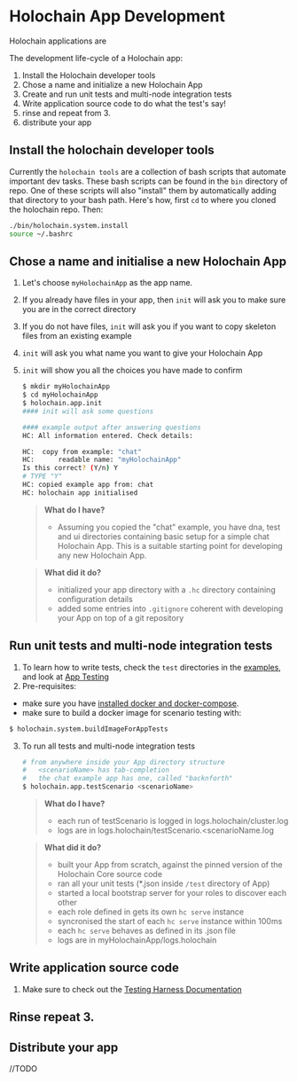 # Holochain App Development

Holochain applications are

The development life-cycle of a Holochain app:
1. Install the Holochain developer tools
2. Chose a name and initialize a new Holochain App
3. Create and run unit tests and multi-node integration tests
4. Write application source code to do what the test's say!
5. rinse and repeat from 3.
6. distribute your app

## Install the holochain developer tools
Currently the `holochain tools` are a collection of bash scripts that automate important dev tasks.  These bash scripts can be found in the `bin` directory of repo.  One of these scripts will also "install" them by automatically adding that directory to your bash path.  Here's how, first `cd` to where you cloned the holochain repo.  Then:

```bash
./bin/holochain.system.install
source ~/.bashrc
```
## Chose a name and initialise a new Holochain App
1. Let's choose `myHolochainApp` as the app name.
2. If you already have files in your app, then `init` will ask you to make sure you are in the correct directory
3. If you do not have files, `init` will ask you if you want to copy skeleton files from an existing example
4. `init` will ask you what name you want to give your Holochain App
5. `init` will show you all the choices you have made to confirm

    ```bash 
    $ mkdir myHolochainApp
    $ cd myHolochainApp
    $ holochain.app.init
    #### init will ask some questions

    #### example output after answering questions
    HC: All information entered. Check details: 
    
    HC:  copy from example: "chat"
    HC:      readable name: "myHolochainApp"
    Is this correct? (Y/n) Y
    # TYPE "Y"
    HC: copied example app from: chat
    HC: holochain app initialised
    ```
    > **What do I have?**
    > * Assuming you copied the "chat" example, you have dna, test and ui directories containing basic setup for a simple chat Holochain App. This is a suitable starting point for developing any new Holochain App.

    > **What did it do?**
    > * initialized your app directory with a `.hc` directory containing configuration details
    > * added some entries into `.gitignore` coherent with developing your App on top of a git repository

## Run unit tests and multi-node integration tests
1. To learn how to write tests, check the `test` directories in the [examples](../../tree/master/examples), and look at [App Testing ](App-Testing)
2. Pre-requisites:
  - make sure you have [installed docker and docker-compose](Docker-Installation-for-Developers).
  - make sure to build a docker image for scenario testing with:
   ```bash
   $ holochain.system.buildImageForAppTests
   ```
3. To run all tests and multi-node integration tests
    ```bash
    # from anywhere inside your App directory structure
    #   <scenarioName> has tab-completion
    #   the chat example app has one, called "backnforth"
    $ holochain.app.testScenario <scenarioName>
    ```
    > **What do I have?**
    > * each run of testScenario is logged in logs.holochain/cluster.log
    > * logs are in logs.holochain/testScenario.<scenarioName.log

    > **What did it do?**
    > * built your App from scratch, against the pinned version of the Holochain Core source code
    > * ran all your unit tests (*.json inside `/test` directory of App)
    > * started a local bootstrap server for your roles to discover each other
    > * each role defined in <scenarioName> gets its own `hc serve` instance
    > * syncronised the start of each `hc serve` instance within 100ms
    > * each `hc serve` behaves as defined in its .json file
    > * logs are in myHolochainApp/logs.holochain

## Write application source code
1. Make sure to check out the [Testing Harness Documentation](App-Testing)

## Rinse repeat 3.

## Distribute your app
//TODO